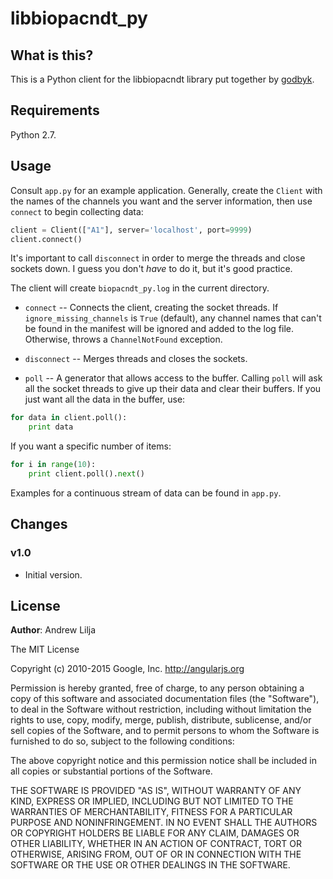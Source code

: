 libbiopacndt_py
===============

What is this?
-------------
This is a Python client for the libbiopacndt library put together by [godbyk](https://github.com/godbyk).

Requirements
------------
Python 2.7.

Usage
-----
Consult ``app.py`` for an example application. Generally, create the ``Client`` with the names of the channels you want and the server information, then use ``connect`` to begin collecting data:

```python
client = Client(["A1"], server='localhost', port=9999)
client.connect()
```

It's important to call ``disconnect`` in order to merge the threads and close sockets down. I guess you don't *have* to do it, but it's good practice.

The client will create `biopacndt_py.log` in the current directory.

* `connect` -- Connects the client, creating the socket threads. If `ignore_missing_channels` is `True` (default), any channel names that can't be found in the manifest will be ignored and added to the log file. Otherwise, throws a `ChannelNotFound` exception.

* `disconnect` -- Merges threads and closes the sockets.

* `poll` -- A generator that allows access to the buffer. Calling `poll` will ask all the socket threads to give up their data and clear their buffers. If you just want all the data in the buffer, use:

```python
for data in client.poll():
	print data
```

If you want a specific number of items:

```python
for i in range(10):
	print client.poll().next()
```

Examples for a continuous stream of data can be found in ``app.py``.

Changes
-------
### v1.0

* Initial version.

License
-------
**Author**: Andrew Lilja

The MIT License

Copyright (c) 2010-2015 Google, Inc. http://angularjs.org

Permission is hereby granted, free of charge, to any person obtaining a copy
of this software and associated documentation files (the "Software"), to deal
in the Software without restriction, including without limitation the rights
to use, copy, modify, merge, publish, distribute, sublicense, and/or sell
copies of the Software, and to permit persons to whom the Software is
furnished to do so, subject to the following conditions:

The above copyright notice and this permission notice shall be included in
all copies or substantial portions of the Software.

THE SOFTWARE IS PROVIDED "AS IS", WITHOUT WARRANTY OF ANY KIND, EXPRESS OR
IMPLIED, INCLUDING BUT NOT LIMITED TO THE WARRANTIES OF MERCHANTABILITY,
FITNESS FOR A PARTICULAR PURPOSE AND NONINFRINGEMENT. IN NO EVENT SHALL THE
AUTHORS OR COPYRIGHT HOLDERS BE LIABLE FOR ANY CLAIM, DAMAGES OR OTHER
LIABILITY, WHETHER IN AN ACTION OF CONTRACT, TORT OR OTHERWISE, ARISING FROM,
OUT OF OR IN CONNECTION WITH THE SOFTWARE OR THE USE OR OTHER DEALINGS IN
THE SOFTWARE.
